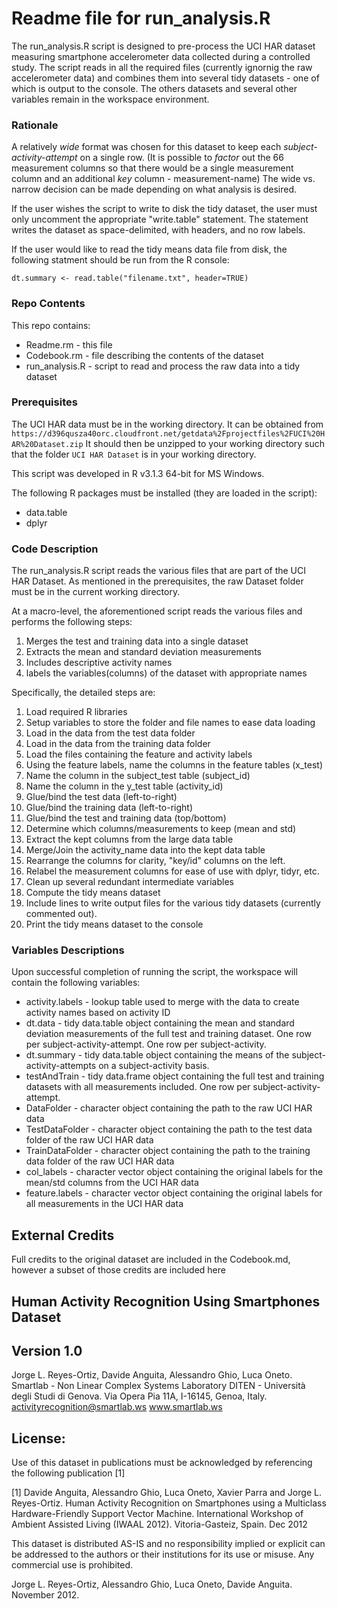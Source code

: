 Readme file for run_analysis.R
==============================
The run_analysis.R script is designed to pre-process the UCI HAR dataset
measuring smartphone accelerometer data collected during a controlled study. 
The script reads in all the required files (currently ignornig the raw
accelerometer data) and combines them into several tidy datasets - one
of which is output to the console. The others datasets and several other
variables remain in the workspace environment.

### Rationale
A relatively _wide_ format was chosen for this dataset to keep each 
_subject-activity-attempt_ on a single row. (It is possible to _factor_
out the 66 measurement columns so that there would be a single measurement 
column and an additional _key_ column - measurement-name) The wide vs. 
narrow decision can be made depending on what analysis is desired.

If the user wishes the script to write to disk the tidy dataset, the user
must only uncomment the appropriate "write.table" statement. The statement 
writes the dataset as space-delimited, with headers, and no row labels. 

If the user would like to read the tidy means data file from disk, the
following statment should be run from the R console:

`dt.summary <- read.table("filename.txt", header=TRUE)`

### Repo Contents
This repo contains:
* Readme.rm - this file
* Codebook.rm - file describing the contents of the dataset
* run_analysis.R - script to read and process the raw data into a tidy dataset

### Prerequisites
The UCI HAR data must be in the working directory. It can be obtained from
`https://d396qusza40orc.cloudfront.net/getdata%2Fprojectfiles%2FUCI%20HAR%20Dataset.zip`
It should then be unzipped to your working directory such that the folder `UCI HAR Dataset`
is in your working directory.

This script was developed in R v3.1.3 64-bit for MS Windows.

The following R packages must be installed (they are loaded in the script):
* data.table
* dplyr

### Code Description
The run_analysis.R script reads the various files that are part of the 
UCI HAR Dataset. As mentioned in the prerequisites, the raw Dataset folder
must be in the current working directory.

At a macro-level, the aforementioned script reads the various files and
performs the following steps:  

1.  Merges the test and training data into a single dataset  
2.  Extracts the mean and standard deviation measurements  
3.  Includes descriptive activity names  
4.  labels the variables(columns) of the dataset with appropriate names  

Specifically, the detailed steps are:  

1.  Load required R libraries  
2.  Setup variables to store the folder and file names to ease data loading  
3.  Load in the data from the test data folder  
4.  Load in the data from the training data folder  
5.  Load the files containing the feature and activity labels  
6.  Using the feature labels, name the columns in the feature tables (x_test)  
7.  Name the column in the subject_test table (subject_id)  
8.  Name the column in the y_test table (activity_id)  
9.  Glue/bind the test data (left-to-right)  
10.  Glue/bind the training data (left-to-right)  
11.  Glue/bind the test and training data (top/bottom)  
12.  Determine which columns/measurements to keep (mean and std)  
13.  Extract the kept columns from the large data table  
14.  Merge/Join the activity_name data into the kept data table  
15.  Rearrange the columns for clarity, "key/id" columns on the left.  
16.  Relabel the measurement columns for ease of use with dplyr, tidyr, etc.  
17.  Clean up several redundant intermediate variables  
18.  Compute the tidy means dataset  
19.  Include lines to write output files for the various tidy datasets (currently commented out).  
20.  Print the tidy means dataset to the console  

### Variables Descriptions
Upon successful completion of running the script, the workspace will contain
the following variables:
* activity.labels - lookup table used to merge with the data to create activity names based on activity ID
* dt.data - tidy data.table object containing the mean and standard deviation measurements of the full test and training dataset. One row per subject-activity-attempt. One row per subject-activity.
* dt.summary - tidy data.table object containing the means of the subject-activity-attempts on a subject-activity basis.
* testAndTrain - tidy data.frame object containing the full test and training datasets with all measurements included. One row per subject-activity-attempt.
* DataFolder - character object containing the path to the raw UCI HAR data
* TestDataFolder - character object containing the path to the test data folder of the raw UCI HAR data
* TrainDataFolder - character object containing the path to the training data folder of the raw UCI HAR data
* col_labels - character vector object containing the original labels for the mean/std columns from the UCI HAR data
* feature.labels - character vector object containing the original labels for all measurements in the UCI HAR data


External Credits
----------------
Full credits to the original dataset are included in the Codebook.md, however
a subset of those credits are included here

Human Activity Recognition Using Smartphones Dataset
----
Version 1.0
----
Jorge L. Reyes-Ortiz, Davide Anguita, Alessandro Ghio, Luca Oneto.
Smartlab - Non Linear Complex Systems Laboratory
DITEN - Università degli Studi di Genova.
Via Opera Pia 11A, I-16145, Genoa, Italy.
activityrecognition@smartlab.ws
www.smartlab.ws


License:
----
Use of this dataset in publications must be acknowledged by referencing the following publication [1] 

[1] Davide Anguita, Alessandro Ghio, Luca Oneto, Xavier Parra and Jorge L. Reyes-Ortiz. Human Activity Recognition on Smartphones using a Multiclass Hardware-Friendly Support Vector Machine. International Workshop of Ambient Assisted Living (IWAAL 2012). Vitoria-Gasteiz, Spain. Dec 2012

This dataset is distributed AS-IS and no responsibility implied or explicit can be addressed to the authors or their institutions for its use or misuse. Any commercial use is prohibited.

Jorge L. Reyes-Ortiz, Alessandro Ghio, Luca Oneto, Davide Anguita. November 2012.

